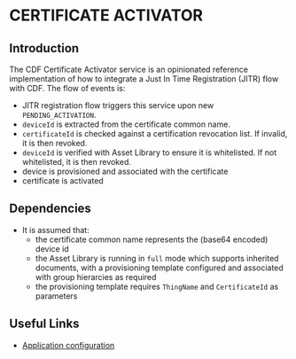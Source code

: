  # CERTIFICATE ACTIVATOR

## Introduction

The CDF Certificate Activator service is an opinionated reference implementation of how to integrate a Just In Time Registration (JITR) flow with CDF. The flow of events is:
- JITR registration flow triggers this service upon new `PENDING_ACTIVATION`.
- `deviceId` is extracted from the certificate common name.
- `certificateId` is checked against a certification revocation list. If invalid, it is then revoked.
- `deviceId` is verified with Asset Library to ensure it is whitelisted. If not whitelisted, it is then revoked.
- device is provisioned and associated with the certificate
- certificate is activated

## Dependencies

- It is assumed that:
  - the certificate common name represents the (base64 encoded) device id
  - the Asset Library is running in `full` mode which supports inherited documents, with a provisioning template configured and associated with group hierarcies as required
  - the provisioning template requires `ThingName` and `CertificateId` as parameters

## Useful Links

- [Application configuration](docs/configuration.md)
